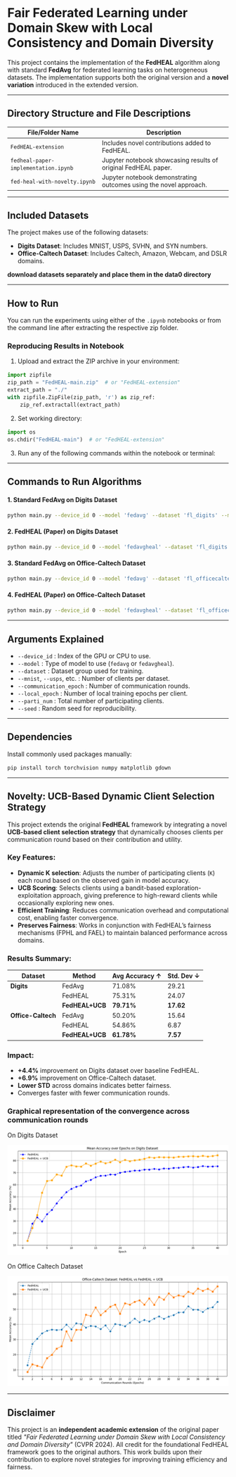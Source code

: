
# Fair Federated Learning under Domain Skew with Local Consistency and Domain Diversity

This project contains the implementation of the **FedHEAL** algorithm along with standard **FedAvg** for federated learning tasks on heterogeneous datasets. The implementation supports both the original version and a **novel variation** introduced in the extended version.

---

## Directory Structure and File Descriptions

| File/Folder Name                      | Description |
|--------------------------------------|-------------|
| `FedHEAL-extension`     | Includes novel contributions added to FedHEAL. |
| `fedheal-paper-implementation.ipynb` | Jupyter notebook showcasing results of original FedHEAL paper. |
| `fed-heal-with-novelty.ipynb`   | Jupyter notebook demonstrating outcomes using the novel approach. |

---

## Included Datasets

The project makes use of the following datasets:

- **Digits Dataset**: Includes MNIST, USPS, SVHN, and SYN numbers.
- **Office-Caltech Dataset**: Includes Caltech, Amazon, Webcam, and DSLR domains.

**download datasets separately and place them in the data0 directory**

---

## How to Run

You can run the experiments using either of the `.ipynb` notebooks or from the command line after extracting the respective zip folder.

### Reproducing Results in Notebook

1. Upload and extract the ZIP archive in your environment:
```python
import zipfile
zip_path = "FedHEAL-main.zip"  # or "FedHEAL-extension"
extract_path = "./"
with zipfile.ZipFile(zip_path, 'r') as zip_ref:
    zip_ref.extractall(extract_path)
```

2. Set working directory:
```python
import os
os.chdir("FedHEAL-main")  # or "FedHEAL-extension"
```

3. Run any of the following commands within the notebook or terminal:

---

## Commands to Run Algorithms

#### **1. Standard FedAvg on Digits Dataset**
```bash
python main.py --device_id 0 --model 'fedavg' --dataset 'fl_digits' --mnist 5 --usps 5 --svhn 5 --syn 5 --communication_epoch 40 --local_epoch 10 --parti_num 20 --seed 42
```

#### **2. FedHEAL (Paper) on Digits Dataset**
```bash
python main.py --device_id 0 --model 'fedavgheal' --dataset 'fl_digits' --mnist 5 --usps 5 --svhn 5 --syn 5 --communication_epoch 100 --local_epoch 10 --parti_num 20 --seed 42
```

#### **3. Standard FedAvg on Office-Caltech Dataset**
```bash
python main.py --device_id 0 --model 'fedavg' --dataset 'fl_officecaltech' --caltech 5 --amazon 5 --webcam 5 --dslr 5 --communication_epoch 40 --local_epoch 10 --parti_num 20 --seed 42
```

#### **4. FedHEAL (Paper) on Office-Caltech Dataset**
```bash
python main.py --device_id 0 --model 'fedavgheal' --dataset 'fl_officecaltech' --caltech 5 --amazon 5 --webcam 5 --dslr 5 --communication_epoch 100 --local_epoch 10 --parti_num 20 --seed 42
```

---

## Arguments Explained

- `--device_id` : Index of the GPU or CPU to use.
- `--model` : Type of model to use (`fedavg` or `fedavgheal`).
- `--dataset` : Dataset group used for training.
- `--mnist`, `--usps`, etc. : Number of clients per dataset.
- `--communication_epoch` : Number of communication rounds.
- `--local_epoch` : Number of local training epochs per client.
- `--parti_num` : Total number of participating clients.
- `--seed` : Random seed for reproducibility.

---

## Dependencies

Install commonly used packages manually:
```bash
pip install torch torchvision numpy matplotlib gdown
```

---

## Novelty: UCB-Based Dynamic Client Selection Strategy

This project extends the original **FedHEAL** framework by integrating a novel **UCB-based client selection strategy** that dynamically chooses clients per communication round based on their contribution and utility.

### Key Features:
- **Dynamic K selection**: Adjusts the number of participating clients (`K`) each round based on the observed gain in model accuracy.
- **UCB Scoring**: Selects clients using a bandit-based exploration-exploitation approach, giving preference to high-reward clients while occasionally exploring new ones.
- **Efficient Training**: Reduces communication overhead and computational cost, enabling faster convergence.
- **Preserves Fairness**: Works in conjunction with FedHEAL’s fairness mechanisms (FPHL and FAEL) to maintain balanced performance across domains.

### Results Summary:

| Dataset         | Method         | Avg Accuracy ↑ | Std. Dev ↓ |
|----------------|----------------|----------------|------------|
| **Digits**      | FedAvg         | 71.08%         | 29.21      |
|                | FedHEAL        | 75.31%         | 24.07      |
|                | **FedHEAL+UCB**| **79.71%**     | **17.62**  |
| **Office-Caltech** | FedAvg      | 50.20%         | 15.64      |
|                | FedHEAL        | 54.86%         | 6.87       |
|                | **FedHEAL+UCB**| **61.78%**     | **7.57**   |

### Impact:
- **+4.4%** improvement on Digits dataset over baseline FedHEAL.
- **+6.9%** improvement on Office-Caltech dataset.
- **Lower STD** across domains indicates better fairness.
- Converges faster with fewer communication rounds.

### Graphical representation of the convergence across communication rounds

On Digits Dataset

![Digits_result](/Novelty_digits.png)

On Office Caltech Dataset

![Office_caltech_result](/Novelty_office_caltech.png)

---

## Disclaimer

This project is an **independent academic extension** of the original paper titled *"Fair Federated Learning under Domain Skew with Local Consistency and Domain Diversity"* (CVPR 2024). All credit for the foundational FedHEAL framework goes to the original authors. This work builds upon their contribution to explore novel strategies for improving training efficiency and fairness.
